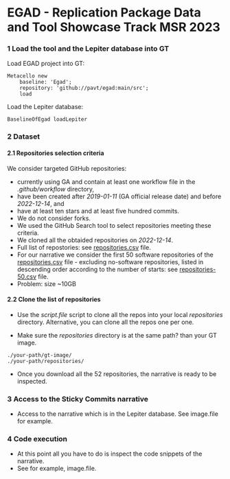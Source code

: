 # EGAD - Replication Package Data and Tool Showcase Track MSR 2023

### 1 Load the tool and the Lepiter database into GT

Load EGAD project into GT:
```
Metacello new
	baseline: 'Egad';
	repository: 'github://pavt/egad:main/src';
	load
```

Load the Lepiter database:
```
BaselineOfEgad loadLepiter
```

### 2 Dataset

#### 2.1 Repositories selection criteria

We consider targeted GitHub repositories: 
- currently using GA and contain at least one workflow file in the *.github/workflow* directory,
- have been created  after *2019-01-11* (GA official release date)  and before *2022-12-14*, and 
- have at least ten stars and at least five hundred commits. 
- We do not consider forks. 
- We used the GitHub Search tool to select repositories meeting these criteria. 
- We cloned all the obtaided repositories on *2022-12-14*. 
- Full list of repostories: see [repositories.csv](https://github.com/pavt/egad/blob/main/dataset/repositories.csv) file.
- For our narrative we consider the first 50 software repositories of the [repositories.csv](https://github.com/pavt/egad/blob/main/dataset/repositories.csv) file - excluding no-software repositories, listed in descending order according to the number of starts: see [repositories-50.csv](https://github.com/pavt/egad/blob/main/dataset/repositories-50.csv) file.
- Problem: size ~10GB


#### 2.2 Clone the list of repositories


- Use the *script.file* script to clone all the repos into your local *repositories* directory. Alternative, you can clone all the repos one per one.

- Make sure the *repositories* directory is at the same path? than your GT image.
```
./your-path/gt-image/
./your-path/repositories/
```
- Once you download all the 52 repositories, the narrative is ready to be inspected.

### 3 Access to the Sticky Commits narrative

-  Access to the narrative which is in the Lepiter database. See image.file for example.

### 4 Code execution
- At this point all you have to do is inspect the code snippets of the narrative.
- See for example, image.file.
